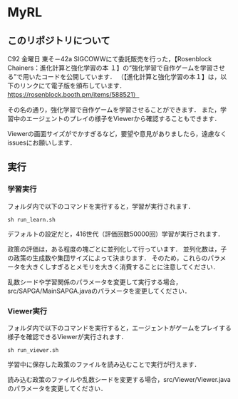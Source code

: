 # MyRL

## このリポジトリについて
C92 金曜日 東そ－42a SIGCOWWにて委託販売を行った，【Rosenblock Chainers：進化計算と強化学習の本 １】の“強化学習で自作ゲームを学習させる”で用いたコードを公開しています．
（【進化計算と強化学習の本１】は，以下のリンクにて電子版を頒布しています．
https://rosenblock.booth.pm/items/588521）

その名の通り，強化学習で自作ゲームを学習させることができます．
また，学習中のエージェントのプレイの様子をViewerから確認することもできます．

Viewerの画面サイズがでかすぎるなど，要望や意見がありましたら，遠慮なくissuesにお願いします．

## 実行
### 学習実行
フォルダ内で以下のコマンドを実行すると，学習が実行されます．

```
sh run_learn.sh
```

デフォルトの設定だと，416世代（評価回数50000回）学習が実行されます．

政策の評価は，ある程度の塊ごとに並列化して行っています．
並列化数は，子の政策の生成数や集団サイズによって決まります．
そのため，これらのパラメータを大きくしすぎるとメモリを大きく消費することに注意してください．

乱数シードや学習関係のパラメータを変更して実行する場合，src/SAPGA/MainSAPGA.javaのパラメータを変更してください．

### Viewer実行
フォルダ内で以下のコマンドを実行すると，エージェントがゲームをプレイする様子を確認できるViewerが実行されます．

```
sh run_viewer.sh
```

学習中に保存した政策のファイルを読み込むことで実行が行えます．

読み込む政策のファイルや乱数シードを変更する場合，src/Viewer/Viewer.javaのパラメータを変更してください．

